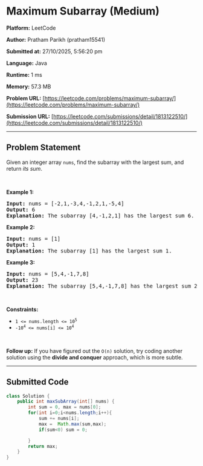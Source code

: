 
# Maximum Subarray (Medium)

**Platform:** LeetCode  

**Author:** Pratham Parikh (pratham15541)  

**Submitted at:** 27/10/2025, 5:56:20 pm

**Language:** Java  

**Runtime:** 1 ms 

**Memory:** 57.3 MB  

**Problem URL:** [https://leetcode.com/problems/maximum-subarray/](https://leetcode.com/problems/maximum-subarray/)  

**Submission URL:** [https://leetcode.com/submissions/detail/1813122510/](https://leetcode.com/submissions/detail/1813122510/)  

---

## Problem Statement
<p>Given an integer array <code>nums</code>, find the <span data-keyword="subarray-nonempty">subarray</span> with the largest sum, and return <em>its sum</em>.</p>

<p>&nbsp;</p>
<p><strong class="example">Example 1:</strong></p>

<pre>
<strong>Input:</strong> nums = [-2,1,-3,4,-1,2,1,-5,4]
<strong>Output:</strong> 6
<strong>Explanation:</strong> The subarray [4,-1,2,1] has the largest sum 6.
</pre>

<p><strong class="example">Example 2:</strong></p>

<pre>
<strong>Input:</strong> nums = [1]
<strong>Output:</strong> 1
<strong>Explanation:</strong> The subarray [1] has the largest sum 1.
</pre>

<p><strong class="example">Example 3:</strong></p>

<pre>
<strong>Input:</strong> nums = [5,4,-1,7,8]
<strong>Output:</strong> 23
<strong>Explanation:</strong> The subarray [5,4,-1,7,8] has the largest sum 23.
</pre>

<p>&nbsp;</p>
<p><strong>Constraints:</strong></p>

<ul>
	<li><code>1 &lt;= nums.length &lt;= 10<sup>5</sup></code></li>
	<li><code>-10<sup>4</sup> &lt;= nums[i] &lt;= 10<sup>4</sup></code></li>
</ul>

<p>&nbsp;</p>
<p><strong>Follow up:</strong> If you have figured out the <code>O(n)</code> solution, try coding another solution using the <strong>divide and conquer</strong> approach, which is more subtle.</p>


---

## Submitted Code
```java
class Solution {
    public int maxSubArray(int[] nums) {
        int sum = 0, max = nums[0];
        for(int i=0;i<nums.length;i++){
            sum += nums[i];
            max =  Math.max(sum,max);
            if(sum<0) sum = 0;

        }
        return max;
    }
}
```

